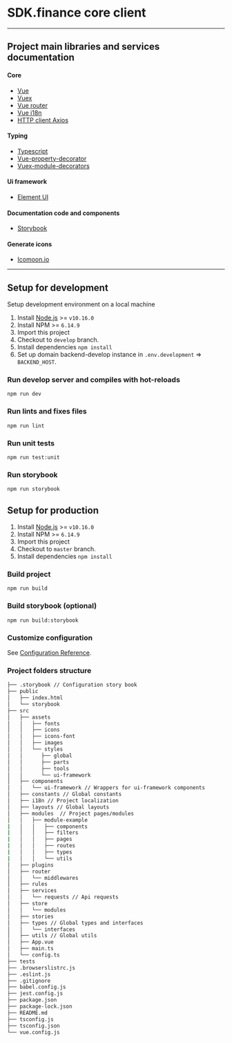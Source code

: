 # SDK.finance core client

---

## Project main libraries and services documentation

#### Core
* [Vue](https://vuejs.org/)
* [Vuex](https://vuex.vuejs.org/)
* [Vue router](https://router.vuejs.org/)
* [Vue i18n](https://kazupon.github.io/vue-i18n/introduction.html)
* [HTTP client Axios](https://github.com/axios/axios)

#### Typing
* [Typescript](https://www.typescriptlang.org/)
* [Vue-property-decorator](https://github.com/kaorun343/vue-property-decorator)
* [Vuex-module-decorators](https://github.com/championswimmer/vuex-module-decorators)

#### Ui framework 
* [Element UI](https://element.eleme.io/#/en-US/component/installation)

#### Documentation code and components
* [Storybook](https://storybook.js.org/docs/react/get-started/introduction)

#### Generate icons
* [Icomoon.io](https://icomoon.io/#docs)

---

## Setup for development

Setup development environment on a local machine

1. Install [Node.js](https://nodejs.org/) >= `v10.16.0` 
2. Install NPM >= `6.14.9`
3. Import this project
4. Checkout to `develop` branch.   
5. Install dependencies `npm install`
6. Set up domain backend-develop instance in  `.env.development` => `BACKEND_HOST`. 

### Run develop server and compiles with hot-reloads

```
npm run dev
```

### Run lints and fixes files

```
npm run lint
```

### Run unit tests

```
npm run test:unit
```

### Run storybook

```
npm run storybook
```

## Setup for production

1. Install [Node.js](https://nodejs.org/) >= `v10.16.0`
2. Install NPM >= `6.14.9`
3. Import this project
4. Checkout to `master` branch.
5. Install dependencies `npm install`

### Build project

```
npm run build
```

### Build storybook (optional)

```
npm run build:storybook
```

### Customize configuration

See [Configuration Reference](https://cli.vuejs.org/config/).


### Project folders structure

```bash
├── .storybook // Configuration story book
├── public
│   ├── index.html 
│   └── storybook 
├── src
│   ├── assets
│   │   ├── fonts
│   │   ├── icons
│   │   ├── icons-font
│   │   ├── images
│   │   └── styles
│   │      ├── global
│   │      ├── parts
│   │      ├── tools
│   │      └── ui-framework
│   ├── components
│   │   └── ui-framework // Wrappers for ui-framework components
│   ├── constants // Global constants 
│   ├── i18n // Project localization
│   ├── layouts // Global layouts
│   ├── modules  // Project pages/modules
│   │   ├── module-example
|   │   │   ├── components
|   │   │   ├── filters
|   │   │   ├── pages 
|   │   │   ├── routes
|   │   │   ├── types 
|   │   │   └── utils
│   ├── plugins
│   ├── router
│   │   └── middlewares 
│   ├── rules
│   ├── services
│   │   └── requests // Api requests
│   ├── store
│   │   └── modules
│   ├── stories
│   ├── types // Global types and interfaces
│   │   └── interfaces 
│   ├── utils // Global utils
│   ├── App.vue
│   ├── main.ts
│   └── config.ts
├── tests
├── .browserslistrc.js
├── .eslint.js
├── .gitignore
├── babel.config.js
├── jest.config.js
├── package.json
├── package-lock.json
├── README.md
├── tsconfig.js
├── tsconfig.json
└── vue.config.js

```


